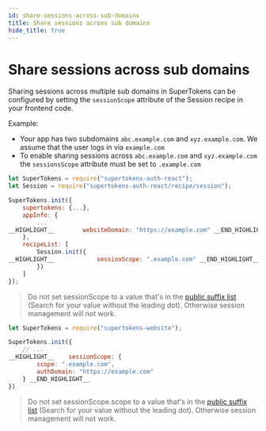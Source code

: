 ```yaml
---
id: share-sessions-across-sub-domains
title: Share sessions across sub domains
hide_title: true
---
```


<!-- COPY DOCS -->
<!-- ./session/docs/common-customizations/sessions/share-session-across-sub-domains.md -->

# Share sessions across sub domains

Sharing sessions across multiple sub domains in SuperTokens can be configured by setting the ``sessionScope`` attribute of the Session recipe in your frontend code.

Example:
 - Your app has two subdomains ``abc.example.com`` and ``xyz.example.com``. We assume that the user logs in via `example.com`
 - To enable sharing sessions across ``abc.example.com`` and ``xyz.example.com`` the ``sessionsScope`` attribute must be set to ``.example.com``


<!--DOCUSAURUS_CODE_TABS-->
<!--With ReactJS-->

```js
let SuperTokens = require("supertokens-auth-react");
let Session = require("supertokens-auth-react/recipe/session");

SuperTokens.init({
    supertokens: {...},
    appInfo: {
        ...
__HIGHLIGHT__        websiteDomain: "https://example.com" __END_HIGHLIGHT__
    },
    recipeList: [
        Session.init({
__HIGHLIGHT__            sessionScope: ".example.com" __END_HIGHLIGHT__
        })
    ]
});
```

> Do not set sessionScope to a value that's in the [public suffix list](https://publicsuffix.org/list/public_suffix_list.dat) (Search for your value without the leading dot). Otherwise session management will not work.


<!--Plain JS-->

```js
let SuperTokens = require("supertokens-website");

SuperTokens.init({
    // ...
__HIGHLIGHT__    sessionScope: {
        scope: ".example.com",
        authDomain: "https://example.com"
    } __END_HIGHLIGHT__
})
```

> Do not set sessionScope.scope to a value that's in the [public suffix list](https://publicsuffix.org/list/public_suffix_list.dat) (Search for your value without the leading dot). Otherwise session management will not work.

<!--END_DOCUSAURUS_CODE_TABS-->

